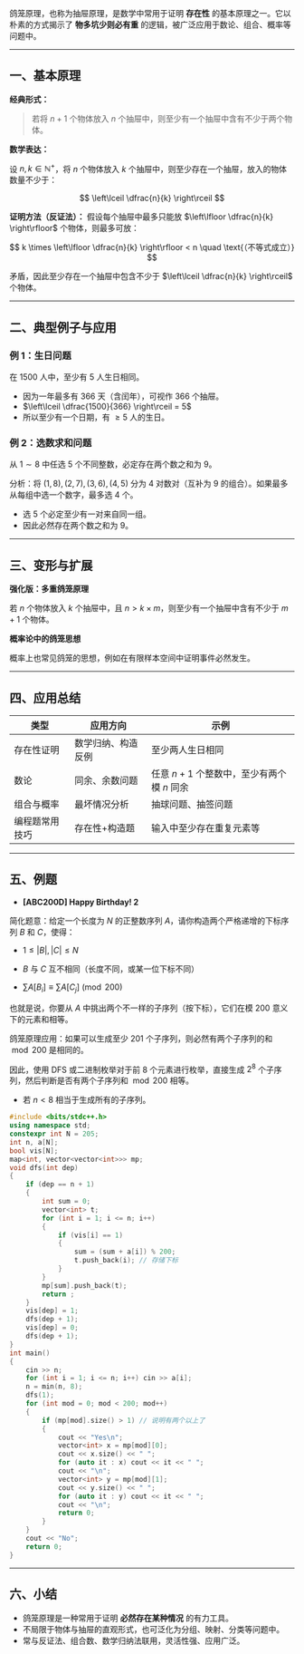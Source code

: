 

鸽笼原理，也称为抽屉原理，是数学中常用于证明 **存在性** 的基本原理之一。它以朴素的方式揭示了 **物多坑少则必有重** 的逻辑，被广泛应用于数论、组合、概率等问题中。

---

## 一、基本原理

**经典形式：**

> 若将 $n+1$ 个物体放入 $n$ 个抽屉中，则至少有一个抽屉中含有不少于两个物体。

**数学表达：**

设 $n, k \in \mathbb{N}^+$，将 $n$ 个物体放入 $k$ 个抽屉中，则至少存在一个抽屉，放入的物体数量不少于：

$$
\left\lceil \dfrac{n}{k} \right\rceil
$$

**证明方法（反证法）：**
假设每个抽屉中最多只能放 $\left\lfloor \dfrac{n}{k} \right\rfloor$ 个物体，则最多可放：

$$
k \times \left\lfloor \dfrac{n}{k} \right\rfloor < n \quad \text{（不等式成立）}
$$

矛盾，因此至少存在一个抽屉中包含不少于 $\left\lceil \dfrac{n}{k} \right\rceil$ 个物体。

---

## 二、典型例子与应用

### 例 1：生日问题

在 $1500$ 人中，至少有 $5$ 人生日相同。

* 因为一年最多有 $366$ 天（含闰年），可视作 $366$ 个抽屉。
* $\left\lceil \dfrac{1500}{366} \right\rceil = 5$
* 所以至少有一个日期，有 $\ge 5$ 人的生日。

### 例 2：选数求和问题

从 $1 \sim 8$ 中任选 $5$ 个不同整数，必定存在两个数之和为 $9$。

分析：将 $(1,8), (2,7), (3,6), (4,5)$ 分为 $4$ 对数对（互补为 $9$ 的组合）。如果最多从每组中选一个数字，最多选 $4$ 个。

* 选 $5$ 个必定至少有一对来自同一组。
* 因此必然存在两个数之和为 $9$。

---

## 三、变形与扩展

**强化版：多重鸽笼原理**

若 $n$ 个物体放入 $k$ 个抽屉中，且 $n > k \times m$，则至少有一个抽屉中含有不少于 $m+1$ 个物体。

**概率论中的鸽笼思想**

概率上也常见鸽笼的思想，例如在有限样本空间中证明事件必然发生。

---

## 四、应用总结

| 类型      | 应用方向      | 示例                              |
| ------- | --------- | ------------------------------- |
| 存在性证明   | 数学归纳、构造反例 | 至少两人生日相同                        |
| 数论      | 同余、余数问题   | 任意 $n+1$ 个整数中，至少有两个模 $n$ 同余 |
| 组合与概率   | 最坏情况分析    | 抽球问题、抽签问题                       |
| 编程题常用技巧 | 存在性+构造题   | 输入中至少存在重复元素等                    |

---


## 五、例题


- **[ABC200D] Happy Birthday! 2**


简化题意：给定一个长度为 $N$ 的正整数序列 $A$，请你构造两个严格递增的下标序列 $B$ 和 $C$，使得：

- $1 \leq |B|, |C| \leq N$

- $B$ 与 $C$ 互不相同（长度不同，或某一位下标不同）

- $\sum A[B_i] \equiv \sum A[C_j] \pmod{200}$

也就是说，你要从 $A$ 中挑出两个不一样的子序列（按下标），它们在模 $200$ 意义下的元素和相等。

鸽笼原理应用：如果可以生成至少 $201$ 个子序列，则必然有两个子序列的和 $\bmod 200$ 是相同的。


因此，使用 DFS 或二进制枚举对于前 $8$ 个元素进行枚举，直接生成 $2^8$ 个子序列，然后判断是否有两个子序列和 $\bmod 200$ 相等。

- 若 $n<8$ 相当于生成所有的子序列。


```cpp
#include <bits/stdc++.h>
using namespace std;
constexpr int N = 205;
int n, a[N];
bool vis[N];
map<int, vector<vector<int>>> mp;
void dfs(int dep)
{
    if (dep == n + 1)
    {
        int sum = 0;
        vector<int> t;
        for (int i = 1; i <= n; i++)
        {
            if (vis[i] == 1)
            {
                sum = (sum + a[i]) % 200;
                t.push_back(i); // 存储下标 
            }
        }
        mp[sum].push_back(t);
        return ;
    }
    vis[dep] = 1;
    dfs(dep + 1);
    vis[dep] = 0;
    dfs(dep + 1);
}
int main()
{
    cin >> n;
    for (int i = 1; i <= n; i++) cin >> a[i];
    n = min(n, 8);
    dfs(1);
    for (int mod = 0; mod < 200; mod++)
    {
    	if (mp[mod].size() > 1) // 说明有两个以上了
        {
            cout << "Yes\n";
            vector<int> x = mp[mod][0];
            cout << x.size() << " ";
            for (auto it : x) cout << it << " ";
            cout << "\n";
            vector<int> y = mp[mod][1];
            cout << y.size() << " ";
            for (auto it : y) cout << it << " ";
            cout << "\n";
            return 0;
        } 
    }
    cout << "No";
    return 0;
}
```


---





## 六、小结

* 鸽笼原理是一种常用于证明 **必然存在某种情况** 的有力工具。
* 不局限于物体与抽屉的直观形式，也可泛化为分组、映射、分类等问题中。
* 常与反证法、组合数、数学归纳法联用，灵活性强、应用广泛。


